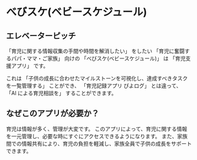 # べびスケ(ベビースケジュール)

## エレベーターピッチ

「育児に関する情報収集の手間や時間を解消したい」 をしたい
「育児に奮闘するパパ・ママ・ご家族」 向けの
「べびスケ(ベビースケジュール)」 は
「育児支援アプリ」 です。

これは 「子供の成長に合わせたマイルストーンを可視化し、達成すべきタスクを一覧管理する」 ことができ、
「育児記録アプリ ぴよログ」 とは違って、
「AI による育児相談を」 することができます。

## なぜこのアプリが必要か？

育児は情報が多く、管理が大変です。
このアプリによって、育児に関する情報を一元管理し、必要な時にすぐにアクセスできるようになります。
また、家族間での情報共有により、育児の負担を軽減し、家族全員で子供の成長をサポートできます。
